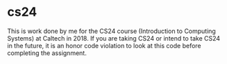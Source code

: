 # cs24

This is work done by me for the CS24 course (Introduction to Computing Systems) at Caltech in 2018. If you are taking CS24 or intend to take CS24 in the future, it is an honor code violation to look at this code before completing the assignment. 
